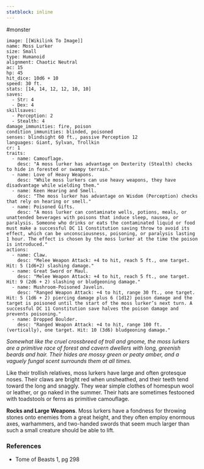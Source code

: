 ```yaml
---
statblock: inline
---
```

 #monster 

```statblock
image: [[Wikilink To Image]]
name: Moss Lurker
size: Small
type: Humanoid
alignment: Chaotic Neutral
ac: 15
hp: 45
hit_dice: 10d6 + 10
speed: 30 ft.
stats: [14, 14, 12, 12, 10, 10]
saves:
  - Str: 4
  - Dex: 4
skillsaves:
  - Perception: 2
  - Stealth: 4
damage_immunities: fire, poison
condition_immunities: blinded, poisoned
senses: blindsight 60 ft., passive Perception 12
languages: Giant, Sylvan, Trollkin
cr: 1
traits:
  - name: Camouflage.
    desc: "A moss lurker has advantage on Dexterity (Stealth) checks to hide in forested or swampy terrain."
  - name: Love of Heavy Weapons.
    desc: "While moss lurkers can use heavy weapons, they have disadvantage while wielding them."
  - name: Keen Hearing and Smell.
    desc: "The moss lurker has advantage on Wisdom (Perception) checks that rely on hearing or smell."
  - name: Poisoned Gifts.
    desc: "A moss lurker can contaminate wells, potions, meals, or unattended beverages with poisons that induce sleep, nausea, or paralysis. Someone who drinks or eats the contaminated liquid or food must make a successful DC 11 Constitution saving throw to avoid its effect, which can be unconsciousness, poisoning, or paralysis lasting 1 hour. The effect is chosen by the moss lurker at the time the poison is introduced."
actions:
  - name: Claw.
    desc: "Melee Weapon Attack: +4 to hit, reach 5 ft., one target. Hit: 5 (1d6+2) slashing damage."
  - name: Great Sword or Maul.
    desc: "Melee Weapon Attack: +4 to hit, reach 5 ft., one target. Hit: 9 (2d6 + 2) slashing or bludgeoning damage."
  - name: Mushroom-Poisoned Javelin.
    desc: "Ranged Weapon Attack: +4 to hit, range 30 ft., one target. Hit: 5 (1d6 + 2) piercing damage plus 6 (1d12) poison damage and the target is poisoned until the start of the moss lurker’s next turn. A successful DC 11 Constitution save halves the poison damage and prevents poisoning."
  - name: Dropped Boulder.
    desc: "Ranged Weapon Attack: +4 to hit, range 100 ft. (vertically), one target. Hit: 10 (3d6) bludgeoning damage."
```

_Somewhat like the cruel crossbreed of troll and gnome, the moss lurkers are a primitive race of forest and cavern dwellers with long, greenish beards and hair. Their hides are mossy green or peaty amber, and a vaguely fungal scent surrounds them at all times._

Like their trollish relatives, moss lurkers have large and often grotesque noses. Their claws are bright red when unsheathed, and their teeth tend toward the long and snaggly. They wear simple clothes of homespun wool or leather, or go naked in the summer. Their hats are sometimes festooned with toadstools or ferns as primitive camouflage.

**Rocks and Large Weapons**. Moss lurkers have a fondness for throwing stones onto enemies from a great height, and they often employ enormous axes, warhammers, and two-handed swords that seem much larger than such a small creature should be able to lift.

### References

* Tome of Beasts 1, pg 298
